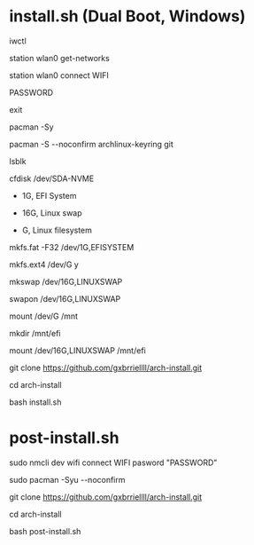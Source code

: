 # install.sh (Dual Boot, Windows)

iwctl

station wlan0 get-networks

station wlan0 connect WIFI

PASSWORD

exit

pacman -Sy

pacman -S --noconfirm archlinux-keyring git

lsblk

cfdisk /dev/SDA-NVME

* 1G, EFI System

* 16G, Linux swap

* G, Linux filesystem

mkfs.fat -F32 /dev/1G,EFISYSTEM

mkfs.ext4 /dev/G
y

mkswap /dev/16G,LINUXSWAP

swapon /dev/16G,LINUXSWAP

mount /dev/G /mnt

mkdir /mnt/efi

mount /dev/16G,LINUXSWAP /mnt/efi

git clone https://github.com/gxbrriellll/arch-install.git

cd arch-install

bash install.sh

# post-install.sh

sudo nmcli dev wifi connect WIFI pasword "PASSWORD"

sudo pacman -Syu --noconfirm

git clone https://github.com/gxbrriellll/arch-install.git

cd arch-install

bash post-install.sh
